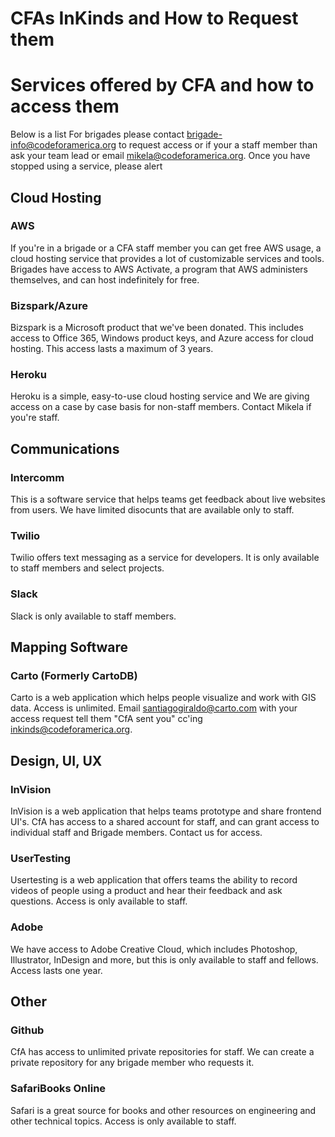# CFAs InKinds and How to Request them

# Services offered by CFA and how to access them
Below is a list For brigades please contact brigade-info@codeforamerica.org to request access or if your a staff member than ask your team lead or email mikela@codeforamerica.org. Once you have stopped using a service, please alert 

## Cloud Hosting

### AWS
If you're in a brigade or a CFA staff member you can get free AWS usage, a cloud hosting service that provides a lot of customizable services and tools. Brigades have access to AWS Activate, a program that AWS administers themselves, and can host indefinitely for free. 

### Bizspark/Azure
Bizspark is a Microsoft product that we've been donated. This includes access to Office 365, Windows product keys, and Azure access for cloud hosting. This access lasts a maximum of 3 years.

### Heroku
Heroku is a simple, easy-to-use cloud hosting service and We are giving access on a case by case basis for non-staff members.  Contact Mikela if you're staff.

## Communications

### Intercomm
This is a software service that helps teams get feedback about live websites from users. We have limited disocunts that are available only to staff.

### Twilio
Twilio offers text messaging as a service for developers. It is only available to staff members and select projects.

### Slack
Slack is only available to staff members. 

## Mapping Software

### Carto (Formerly CartoDB)
Carto is a web application which helps people visualize and work with GIS data. Access is unlimited.
Email santiagogiraldo@carto.com with your access request tell them "CfA sent you" cc'ing inkinds@codeforamerica.org.

## Design, UI, UX

### InVision
InVision is a web application that helps teams prototype and share frontend UI's. CfA has access to a shared account for staff, and can grant access to individual staff and Brigade members. Contact us for access.

### UserTesting
Usertesting is a web application that offers teams the ability to record videos of people using a product and hear their feedback and ask questions.  Access is only available to staff.

### Adobe
We have access to Adobe Creative Cloud, which includes Photoshop, Illustrator, InDesign and more, but this is only available to staff and fellows. Access lasts one year. 

## Other

### Github
CfA has access to unlimited private repositories for staff. We can create a private repository for any brigade member who requests it.

### SafariBooks Online
Safari is a great source for books and other resources on engineering and other technical topics. Access is only available to staff.
